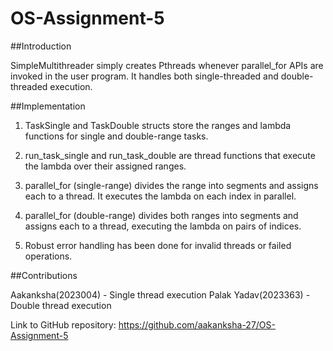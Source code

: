 # OS-Assignment-5

##Introduction

SimpleMultithreader simply creates Pthreads whenever parallel_for APIs are invoked in the user program. It handles both single-threaded and double-threaded execution.

##Implementation

1) TaskSingle and TaskDouble structs store the ranges and lambda functions for single and double-range tasks.

2) run_task_single and run_task_double are thread functions that execute the lambda over their assigned ranges.

3) parallel_for (single-range) divides the range into segments and assigns each to a thread. It executes the lambda on each index in parallel.

4) parallel_for (double-range) divides both ranges into segments and assigns each to a thread, executing the lambda on pairs of indices.

5) Robust error handling has been done for invalid threads or failed operations.

##Contributions

Aakanksha(2023004) - Single thread execution
Palak Yadav(2023363) - Double thread execution

Link to GitHub repository: https://github.com/aakanksha-27/OS-Assignment-5 
